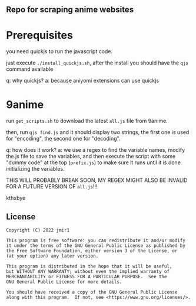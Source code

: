 ## Repo for scraping anime websites

# Prerequisites

you need quickjs to run the javascript code.  

just execute `./install_quickjs.sh`, after the install you should have the `qjs` command available  

q: why quickjs? a: because aniyomi extensions can use quickjs

# 9anime

run `get_scripts.sh` to download the latest `all.js` file from 9anime.  

then, run `qjs find.js` and it should display two strings, the first one is used for "encoding", the second one for "decoding".  

q: how does it work? a: we use a regex to find the variable names, modify the js file to save the variables, and then execute the script with some "dummy code" at the top (`prefix.js`) to make sure it runs until it is done initializing the variables.  

THIS WILL PROBABLY BREAK SOON, MY REGEX MIGHT ALSO BE INVALID FOR A FUTURE VERSION OF `all.js`!!!  

kthxbye

## License

    Copyright (C) 2022 jmir1

    This program is free software: you can redistribute it and/or modify
    it under the terms of the GNU General Public License as published by
    the Free Software Foundation, either version 3 of the License, or
    (at your option) any later version.

    This program is distributed in the hope that it will be useful,
    but WITHOUT ANY WARRANTY; without even the implied warranty of
    MERCHANTABILITY or FITNESS FOR A PARTICULAR PURPOSE.  See the
    GNU General Public License for more details.

    You should have received a copy of the GNU General Public License
    along with this program.  If not, see <https://www.gnu.org/licenses/>.
